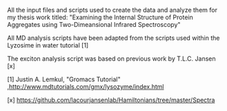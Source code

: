 All the input files and scripts used to create the data and analyze them for my thesis work titled:
"Examining the Internal Structure of Protein Aggregates using Two-Dimeansional Infrared Spectroscopy"

All MD analysis scripts have been adapted from the scripts used within the Lyzosime in water tutorial [1]

The exciton analysis script was based on previous work by T.L.C. Jansen [x]




[1] Justin A. Lemkul, "Gromacs Tutorial" ,http://www.mdtutorials.com/gmx/lysozyme/index.html

[x] https://github.com/lacourjansenlab/Hamiltonians/tree/master/Spectra
